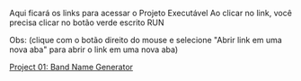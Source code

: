 Aqui ficará os links para acessar o Projeto Executável
Ao clicar no link, você precisa clicar no botão verde escrito RUN

Obs: (clique com o botão direito do mouse e selecione "Abrir link em uma nova aba" para abrir o link em uma nova aba)

[Project 01: Band Name Generator](https://replit.com/@thalissongsilva/Project-01-band-name-generator-start)
